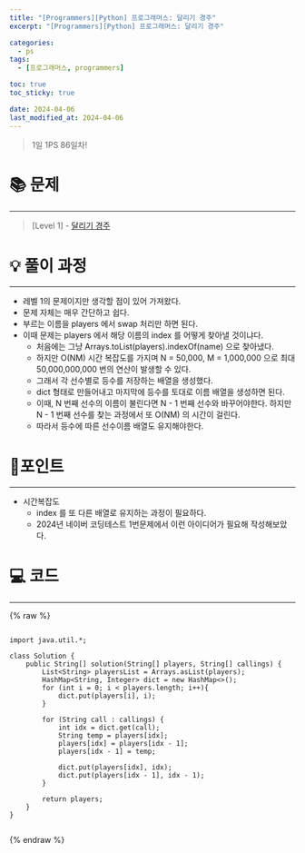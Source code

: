 ```yaml
---
title: "[Programmers][Python] 프로그래머스: 달리기 경주"
excerpt: "[Programmers][Python] 프로그래머스: 달리기 경주"

categories:
  - ps
tags:
  - [프로그래머스, programmers]

toc: true
toc_sticky: true

date: 2024-04-06
last_modified_at: 2024-04-06
---
```


> 1일 1PS 86일차!

# 📚 문제

---

> [Level 1] -
> [달리기 경주](https://school.programmers.co.kr/learn/courses/30/lessons/178871)

# 💡 풀이 과정

---

- 레벨 1의 문제이지만 생각할 점이 있어 가져왔다.
- 문제 자체는 매우 간단하고 쉽다.
- 부르는 이름을 players 에서 swap 처리만 하면 된다. 
- 이때 문제는 players 에서 해당 이름의 index 를 어떻게 찾아낼 것이냐다.
    - 처음에는 그냥 Arrays.toList(players).indexOf(name) 으로 찾아냈다.
    - 하지만 O(NM) 시간 복잡도를 가지며 N = 50,000, M = 1,000,000 으로 최대 50,000,000,000 번의 연산이 발생할 수 있다.
    - 그래서 각 선수별로 등수를 저장하는 배열을 생성했다.
    - dict 형태로 만들어내고 마지막에 등수를 토대로 이름 배열을 생성하면 된다.
    - 이때, N 번째 선수의 이름이 불린다면 N - 1 번째 선수와 바꾸어야한다. 하지만 N - 1 번째 선수를 찾는 과정에서 또 O(NM) 의 시간이 걸린다. 
    - 따라서 등수에 따른 선수이름 배열도 유지해야한다.

# 📌포인트

---

- 시간복잡도
  - index 를 또 다른 배열로 유지하는 과정이 필요하다.
  - 2024년 네이버 코딩테스트 1번문제에서 이런 아이디어가 필요해 작성해보았다. 

# 💻 코드

---

{% raw %}

```

import java.util.*;

class Solution {
    public String[] solution(String[] players, String[] callings) {
        List<String> playersList = Arrays.asList(players);
        HashMap<String, Integer> dict = new HashMap<>();
        for (int i = 0; i < players.length; i++){
            dict.put(players[i], i);
        }
        
        for (String call : callings) {
            int idx = dict.get(call);
            String temp = players[idx];
            players[idx] = players[idx - 1];
            players[idx - 1] = temp;
            
            dict.put(players[idx], idx);
            dict.put(players[idx - 1], idx - 1);
        }

        return players;
    }
}


```

{% endraw %}
